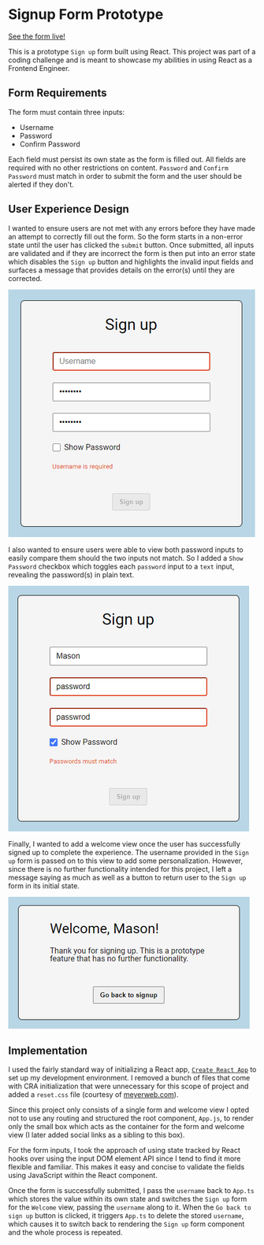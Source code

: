 # Signup Form Prototype

[See the form live!](https://masonanders.github.io/signup-form-prototype/)

This is a prototype `Sign up` form built using React. This project was part of a coding challenge and is meant to showcase my abilities in using React as a Frontend Engineer.

## Form Requirements

The form must contain three inputs:

- Username
- Password
- Confirm Password

Each field must persist its own state as the form is filled out. All fields are required with no other restrictions on content. `Password` and `Confirm Password` must match in order to submit the form and the user should be alerted if they don't.

## User Experience Design

I wanted to ensure users are not met with any errors before they have made an attempt to correctly fill out the form. So the form starts in a non-error state until the user has clicked the `submit` button. Once submitted, all inputs are validated and if they are incorrect the form is then put into an error state which disables the `Sign up` button and highlights the invalid input fields and surfaces a message that provides details on the error(s) until they are corrected.

![Error example](./docs/images/username-error-example.png)

I also wanted to ensure users were able to view both password inputs to easily compare them should the two inputs not match. So I added a `Show Password` checkbox which toggles each `password` input to a `text` input, revealing the password(s) in plain text.

![Show Password Example](./docs/images/show-password-example.png)

Finally, I wanted to add a welcome view once the user has successfully signed up to complete the experience. The username provided in the `Sign up` form is passed on to this view to add some personalization. However, since there is no further functionality intended for this project, I left a message saying as much as well as a button to return user to the `Sign up` form in its initial state.

![Welcome view](./docs/images/welcome-view.png)

## Implementation

I used the fairly standard way of initializing a React app, [`Create React App`](https://create-react-app.dev/) to set up my development environment. I removed a bunch of files that come with CRA initialization that were unnecessary for this scope of project and added a `reset.css` file (courtesy of [meyerweb.com](https://meyerweb.com/eric/tools/css/reset/)).

Since this project only consists of a single form and welcome view I opted not to use any routing and structured the root component, `App.js`, to render only the small box which acts as the container for the form and welcome view (I later added social links as a sibling to this box).

For the form inputs, I took the approach of using state tracked by React hooks over using the input DOM element API since I tend to find it more flexible and familiar. This makes it easy and concise to validate the fields using JavaScript within the React component.

Once the form is successfully submitted, I pass the `username` back to `App.ts` which stores the value within its own state and switches the `Sign up` form for the `Welcome` view, passing the `username` along to it. When the `Go back to sign up` button is clicked, it triggers `App.ts` to delete the stored `username`, which causes it to switch back to rendering the `Sign up` form component and the whole process is repeated.
